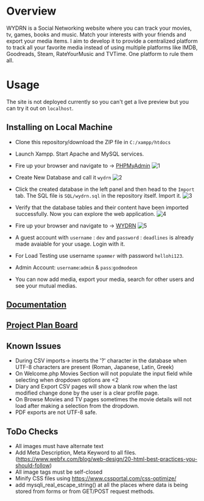 

# Overview

WYDRN is a Social Networking website where you can track your movies, tv, games, books and music. Match your interests with your friends and export your media items. I aim to develop it to provide a centralized platform to track all your favorite media instead of using multiple platforms like IMDB, Goodreads, Steam, RateYourMusic and TVTime. One platform to rule them all.

# Usage

The site is not deployed currently so you can't get a live preview but you can try it out on `localhost`.

## Installing on Local Machine

- Clone this repository/download the ZIP file in `C:/xampp/htdocs`
- Launch Xampp. Start Apache and MySQL services.

- Fire up your browser and navigate to -> [PHPMyAdmin](localhost/phpmyadmin)
![1](https://user-images.githubusercontent.com/68660002/180612573-c1856eff-3217-45cb-adf9-69ed1034ab0c.JPG)

- Create New Database and call it `wydrn`
![2](https://user-images.githubusercontent.com/68660002/180612577-f9cb6a98-6a1e-4ed2-9088-3a5913b8aefd.JPG)

- Click the created database in the left panel and then head to the `Import` tab. The SQL file is `SQL/wydrn.sql` in the repository itself. Import it.
![3](https://user-images.githubusercontent.com/68660002/180612580-d657f747-3708-4bb9-9582-6d4d48427efd.JPG)

- Verify that the database tables and their content have been imported successfully. Now you can explore the web application.
![4](https://user-images.githubusercontent.com/68660002/180612581-0bcc3930-d4da-41a9-8407-f96ce678efde.JPG)

- Fire up your browser and navigate to -> [WYDRN](http://localhost/WYDRN/login.php)
![5](https://user-images.githubusercontent.com/68660002/180612842-7a10aeb5-d734-4d85-a2da-2b5a3ece72b9.JPG)

- A guest account with `username` : `dev` and `password` : `deadlines` is already made avaiable for your usage. Login with it.
- For Load Testing use username `spammer` with password `hellohi123`.
- Admin Account: `username`:`admin` & `pass`:`godmodeon`
- You can now add media, export your media, search for other users and see your mutual medias.

## [Documentation](https://github.com/HighnessAtharva/WYDRN/wiki/Documentation)

## [Project Plan Board](https://github.com/users/HighnessAtharva/projects/1)

## Known Issues

- During CSV imports-> inserts the '?' character in the database when UTF-8 characters are present (Roman, Japanese, Latin, Greek)
- On Welcome.php Movies Section will not populate the input field while selecting when dropdown options are <2
- Diary and Export CSV pages will show a blank row when the last modified change done by the user is a clear profile page.
- On Browse Movies and TV pages sometimes the movie details will not load after making a selection from the dropdown.
- PDF exports are not UTF-8 safe.

## ToDo Checks

- All images must have alternate text
- Add Meta Description, Meta Keyword to all files. (<https://www.webfx.com/blog/web-design/20-html-best-practices-you-should-follow>)
- All image tags must be self-closed
- Minify CSS files using <https://www.cssportal.com/css-optimize/>
- add mysqli_real_escape_string() at all the places where data is being stored from forms or from GET/POST request methods.
